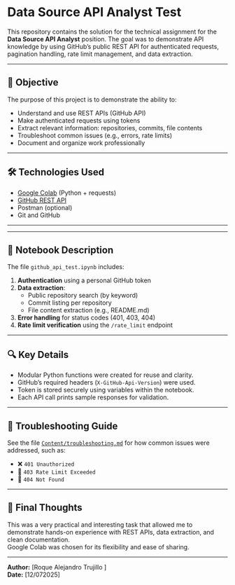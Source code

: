 # Data Source API Analyst Test

This repository contains the solution for the technical assignment for the **Data Source API Analyst** position. The goal was to demonstrate API knowledge by using GitHub’s public REST API for authenticated requests, pagination handling, rate limit management, and data extraction.

---

## 📌 Objective

The purpose of this project is to demonstrate the ability to:

- Understand and use REST APIs (GitHub API)
- Make authenticated requests using tokens
- Extract relevant information: repositories, commits, file contents
- Troubleshoot common issues (e.g., errors, rate limits)
- Document and organize work professionally

---

## 🛠️ Technologies Used

- [Google Colab](https://colab.research.google.com/) (Python + requests)
- [GitHub REST API](https://docs.github.com/en/rest)
- Postman (optional)
- Git and GitHub

---


---

## 📓 Notebook Description

The file `github_api_test.ipynb` includes:

1. **Authentication** using a personal GitHub token
2. **Data extraction**:
   - Public repository search (by keyword)
   - Commit listing per repository
   - File content extraction (e.g., README.md)
3. **Error handling** for status codes (401, 403, 404)
4. **Rate limit verification** using the `/rate_limit` endpoint

---

## 🔍 Key Details

- Modular Python functions were created for reuse and clarity.
- GitHub’s required headers (`X-GitHub-Api-Version`) were used.
- Token is stored securely using variables within the notebook.
- Each API call prints sample responses for validation.

---

## 🔧 Troubleshooting Guide

See the file [`Content/troubleshooting.md`](Content/troubleshooting.md) for how common issues were addressed, such as:

- ❌ `401 Unauthorized`
- 🚫 `403 Rate Limit Exceeded`
- 🛑 `404 Not Found`

---

## 🧠 Final Thoughts

This was a very practical and interesting task that allowed me to demonstrate hands-on experience with REST APIs, data extraction, and clean documentation.  
Google Colab was chosen for its flexibility and ease of sharing.

---

**Author:** [Roque Alejandro Trujillo ]  
**Date:** [12/072025]  




